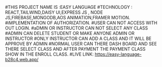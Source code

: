 #THIS PROJECT NAME IS :EASY LANGUAGE
#TECHNOLOGY : REACT,TAILWIND,DAISY UI,EXPRESS JS , NODE JS,FIREBASE,MONGODB,AOS ANIMATION,FRAMER MOTION.
#iMPLEMENTATION  OF AUTHORIZATION.
#USER CAN NOT ACCESS WITH OUT LOGIN.
#aDMIN OR INSTRUCTOR CAN NOT SELECT ANY CLASS
#ADMIN CAN DELETE STUDENT OR MAKE ANYONE ADMIN OR INSTRUCTOR
#ONLY INSTRUCTOR CAN ADD A CLASS AND IT WILL BE APPROVE BY ADMIN
#NORMAL USER CAN THERE DASH BOARD AND SEE THERE SELECT CLASS AND AFTER PAYMENT THE PAYMENT CLASS SHOW IN THE ENROLL CLASS.
#LIVE LINK: https://easy-language-b28c4.web.app/